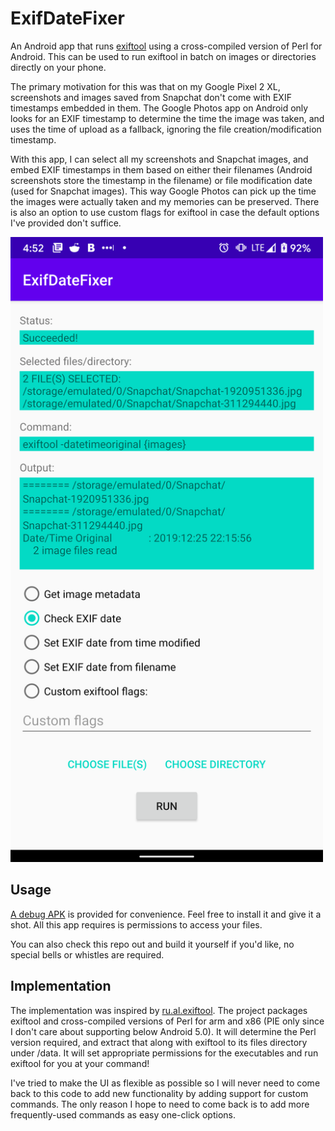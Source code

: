 # ExifDateFixer
An Android app that runs [exiftool](https://exiftool.org/) using a cross-compiled version of Perl for Android. This can be used to run exiftool in batch on images or directories directly on your phone.

The primary motivation for this was that on my Google Pixel 2 XL, screenshots and images saved from Snapchat don't come with EXIF timestamps embedded in them. The Google Photos app on Android only looks for an EXIF timestamp to determine the time the image was taken, and uses the time of upload as a fallback, ignoring the file creation/modification timestamp.

With this app, I can select all my screenshots and Snapchat images, and embed EXIF timestamps in them based on either their filenames (Android screenshots store the timestamp in the filename) or file modification date (used for Snapchat images). This way Google Photos can pick up the time the images were actually taken and my memories can be preserved. There is also an option to use custom flags for exiftool in case the default options I've provided don't suffice.

<img src="screenshot.png" alt="Screenshot" width="500" />

## Usage

[A debug APK](ExifDateFixer-debug.apk) is provided for convenience. Feel free to install it and give it a shot. All this app requires is permissions to access your files.

You can also check this repo out and build it yourself if you'd like, no special bells or whistles are required.

## Implementation

The implementation was inspired by [ru.al.exiftool](https://apkpure.com/exiftool/ru.al.exiftool). The project packages exiftool and cross-compiled versions of Perl for arm and x86 (PIE only since I don't care about supporting below Android 5.0). It will determine the Perl version required, and extract that along with exiftool to its files directory under /data. It will set appropriate permissions for the executables and run exiftool for you at your command!

I've tried to make the UI as flexible as possible so I will never need to come back to this code to add new functionality by adding support for custom commands. The only reason I hope to need to come back is to add more frequently-used commands as easy one-click options.
